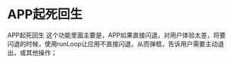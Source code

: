 # APP起死回生
APP起死回生
    这个功能里面主要是，APP如果直接闪退，对用户体验太差，将要闪退的时候，使用runLoop让应用不直接闪退，从而弹框，告诉用户需要主动退出，或其他操作；
    
